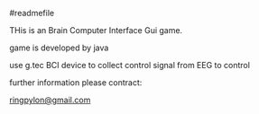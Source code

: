 #readmefile

THis is an Brain Computer Interface Gui game.

game is developed by java

use g.tec BCI device to collect control signal from EEG to control

further information please contract:

ringpylon@gmail.com